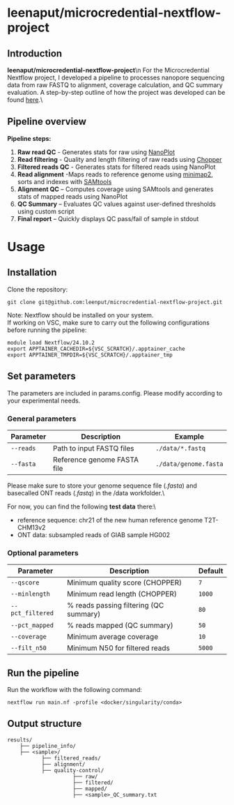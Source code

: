 # leenaput/microcredential-nextflow-project

## Introduction

**leenaput/microcredential-nextflow-project**\n
For the Microcredential Nextflow project, I developed a pipeline to processes nanopore sequencing data from raw FASTQ to alignment, coverage calculation, and QC summary evaluation. A step-by-step outline of how the project was developed can be found [here](https://github.com/leenput/microcredential-nextflow-project/blob/main/STEPBYSTEP.md).\


## Pipeline overview

**Pipeline steps:**
1. **Raw read QC** - Generates stats for raw using [NanoPlot](https://github.com/wdecoster/NanoPlot)
2. **Read filtering** - Quality and length filtering of raw reads using [Chopper](https://github.com/wdecoster/chopper)
2. **Filtered reads QC** - Generates stats for filtered reads using NanoPlot
3. **Read alignment** -Maps reads to reference genome using [minimap2](https://github.com/lh3/minimap2), sorts and indexes with [SAMtools](https://www.htslib.org/)
4. **Alignment QC** – Computes coverage using SAMtools and generates stats of mapped reads using NanoPlot
4. **QC Summary** – Evaluates QC values against user-defined thresholds using custom script 
5. **Final report** – Quickly displays QC pass/fail of sample in stdout 


# Usage
## Installation
Clone the repository:
```
git clone git@github.com:leenput/microcredential-nextflow-project.git
```

Note: Nextflow should be installed on your system.\
If working on VSC, make sure to carry out the following configurations before running the pipeline:
```
module load Nextflow/24.10.2
export APPTAINER_CACHEDIR=${VSC_SCRATCH}/.apptainer_cache
export APPTAINER_TMPDIR=${VSC_SCRATCH}/.apptainer_tmp
``` 

## Set parameters
The parameters are included in params.config. Please modify according to your experimental needs. 

### General parameters

| Parameter      | Description                          | Example                                  |
|----------------|--------------------------------------|------------------------------------------|
| `--reads`      | Path to input FASTQ files            | `./data/*.fastq`                         |
| `--fasta`      | Reference genome FASTA file          | `./data/genome.fasta`                    |\


Please make sure to store your genome sequence file (*.fasta*) and basecalled ONT reads (*.fastq*) in the /data workfolder.\

For now, you can find the following **test data** there:\
- reference sequence: chr21 of the new human reference genome T2T-CHM13v2 
- ONT data: subsampled reads of GIAB sample HG002 


### Optional parameters

| Parameter         | Description                             | Default  |
|------------------|-----------------------------------------|----------|
| `--qscore`       | Minimum quality score (CHOPPER)         | `7`      |
| `--minlength`    | Minimum read length (CHOPPER)           | `1000`   |
| `--pct_filtered` | % reads passing filtering (QC summary)  | `80`     |
| `--pct_mapped`   | % reads mapped (QC summary)             | `50`     |
| `--coverage`     | Minimum average coverage                | `10`     |
| `--filt_n50`     | Minimum N50 for filtered reads          | `5000`   |


## Run the pipeline

Run the workflow with the following command:

```
nextflow run main.nf -profile <docker/singularity/conda> 
```

## Output structure
```
results/
    ├── pipeline_info/
    ├── <sample>/
           ├── filtered_reads/
           ├── alignment/
           ├── quality-control/
                     ├── raw/
                     ├── filtered/
                     ├── mapped/
                     ├── <sample>_QC_summary.txt

```    
